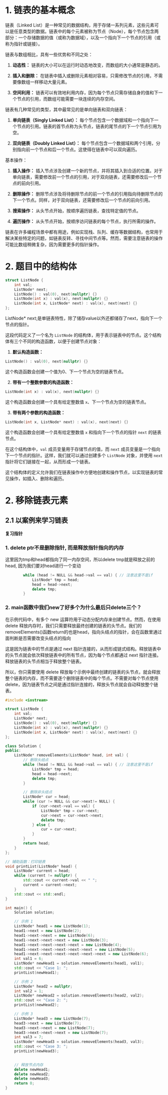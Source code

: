 # 1. 链表的基本概念
链表（Linked List）是一种常见的数据结构，用于存储一系列元素，这些元素可以是任意类型的数据。链表中的每个元素被称为节点（Node），每个节点包含两部分：一个存储数据的值（或称为数据域），以及一个指向下一个节点的引用（或称为指针或链接）。

链表与数组相比，具有一些优势和不同之处：

1. **动态性：** 链表的大小可以在运行时动态地改变，而数组的大小通常是静态的。
   
2. **插入和删除：** 在链表中插入或删除元素相对容易，只需修改节点的引用，不需要像数组一样移动大量元素。

3. **空间利用：** 链表可以有效地利用内存，因为每个节点只需存储自身的值和下一个节点的引用，而数组可能需要一块连续的内存空间。

链表有几种常见的类型，其中最常见的是单向链表和双向链表：

1. **单向链表（Singly Linked List）：** 每个节点包含一个数据域和一个指向下一个节点的引用。链表的首节点称为头节点，链表的尾节点的下一个节点引用为空。

2. **双向链表（Doubly Linked List）：** 每个节点包含一个数据域和两个引用，分别指向前一个节点和后一个节点。这使得在链表中可以双向遍历。

基本操作：

1. **插入操作：** 插入节点涉及创建一个新的节点，并将其插入到合适的位置。对于单向链表，需要修改前一个节点的引用，对于双向链表，还需要修改后一个节点的前向引用。

2. **删除操作：** 删除节点涉及将待删除节点的前一个节点的引用指向待删除节点的下一个节点。同样，对于双向链表，还需要修改后一个节点的前向引用。

3. **搜索操作：** 从头节点开始，按顺序遍历链表，查找特定值的节点。

4. **遍历操作：** 从头节点开始，按顺序访问链表的每个节点，执行所需的操作。

链表在许多编程场景中都有用途，例如实现栈、队列、缓存等数据结构，也常用于解决某些特定的问题，如链表反转、寻找中间节点等。然而，需要注意链表的操作可能比数组稍微复杂，因为需要更多的指针操作。

# 2. 题目中的结构体
```cpp
struct ListNode {
    int val;
    ListNode* next;
    ListNode() : val(0), next(nullptr) {}
    ListNode(int x) : val(x), next(nullptr) {}
    ListNode(int x, ListNode* next) : val(x), next(next) {}
};
```
ListNode* next;是单链表特性，除了储存value以外还都储存了next，指向下一个节点的指针。

这段代码定义了一个名为 `ListNode` 的结构体，用于表示链表中的节点。这个结构体有三个不同的构造函数，以便于创建节点对象：

1. **默认构造函数：**
```cpp
ListNode() : val(0), next(nullptr) {}
```
这个构造函数会创建一个值为0、下一个节点为空的链表节点。

2. **带有一个整数参数的构造函数：**
```cpp
ListNode(int x) : val(x), next(nullptr) {}
```
这个构造函数会创建一个具有给定整数值 `x`、下一个节点为空的链表节点。

3. **带有两个参数的构造函数：**
```cpp
ListNode(int x, ListNode* next) : val(x), next(next) {}
```
这个构造函数会创建一个具有给定整数值 `x` 和指向下一个节点的指针 `next` 的链表节点。

在这个结构体中，`val` 成员变量用于存储节点的值，而 `next` 成员变量是一个指向下一个节点的指针。这样，我们就可以通过创建多个 `ListNode` 对象，并使用 `next` 指针将它们链接在一起，从而形成一个链表。

这个结构体的定义允许我们在链表操作中方便地创建和操作节点，以实现链表的常见操作，如插入、删除和遍历。

# 2. 移除链表元素

## 2.1 以案例来学习链表

**复习指针**
### 1. delete ptr不是删除指针, 而是释放指针指向的内存
这里因为tmp和head都指向了同一内存空间，所以delete tmp就是释放之前的head, 因为我们要对head进行一个变动
```cpp
        while (head != NULL && head->val == val) { // 注意这里不是if
            ListNode* tmp = head;
            head = head->next;
            delete tmp;
        }
```

### 2. main函数中我们new了好多个为什么最后只delete三个？
在示例代码中，有多个 new 运算符用于动态分配内存来创建节点。然而，在使用 delete 释放内存时，我们只需要释放最终创建的链表的头节点。我们的removeElements()函数return的也是head，指向头结点的指针，会在函数里通过面判断是否需要改变头结点的指向

这是因为链表中的节点是通过 next 指针连接的，从而形成链式结构。释放链表中的头节点就会依次释放链表中的所有节点，因为每个节点都通过 next 指针连接。释放链表的头节点相当于释放整个链表。

所以，你只需要使用 delete 释放每个示例中最终创建的链表的头节点，就会释放整个链表的内存，而不需要逐个删除链表中的每个节点。不需要对每个节点使用 delete，因为链表节点之间是通过指针连接的，释放头节点就会自动释放整个链表。


```cpp
#include <iostream>

struct ListNode {
    int val;
    ListNode* next;
    ListNode() : val(0), next(nullptr) {}
    ListNode(int x) : val(x), next(nullptr) {}
    ListNode(int x, ListNode* next) : val(x), next(next) {}
};

class Solution {
public:
    ListNode* removeElements(ListNode* head, int val) {
        // 删除头结点
        while (head != NULL && head->val == val) { // 注意这里不是if
            ListNode* tmp = head;
            head = head->next;
            delete tmp;
        }

        // 删除非头结点
        ListNode* cur = head;
        while (cur != NULL && cur->next!= NULL) {
            if (cur->next->val == val) {
                ListNode* tmp = cur->next;
                cur->next = cur->next->next;
                delete tmp;
            } else {
                cur = cur->next;
            }
        }
        return head;
    }
};

// 辅助函数：打印链表
void printList(ListNode* head) {
    ListNode* current = head;
    while (current != nullptr) {
        std::cout << current->val << " ";
        current = current->next;
    }
    std::cout << std::endl;
}

int main() {
    Solution solution;

    // 示例 1
    ListNode* head1 = new ListNode(1);
    head1->next = new ListNode(2);
    head1->next->next = new ListNode(6);
    head1->next->next->next = new ListNode(3);
    head1->next->next->next->next = new ListNode(4);
    head1->next->next->next->next->next = new ListNode(5);
    head1->next->next->next->next->next->next = new ListNode(6);
    int val1 = 6;
    ListNode* newHead1 = solution.removeElements(head1, val1);
    std::cout << "Case 1: ";
    printList(newHead1);

    // 示例 2
    ListNode* head2 = nullptr;
    int val2 = 1;
    ListNode* newHead2 = solution.removeElements(head2, val2);
    std::cout << "Case 2: ";
    printList(newHead2);

    // 示例 3
    ListNode* head3 = new ListNode(7);
    head3->next = new ListNode(7);
    head3->next->next = new ListNode(7);
    head3->next->next->next = new ListNode(7);
    int val3 = 7;
    ListNode* newHead3 = solution.removeElements(head3, val3);
    std::cout << "Case 3: ";
    printList(newHead3);

    
    // 释放节点内存
    delete newHead1;
    delete newHead2;
    delete newHead3;
    return 0;
}
```

